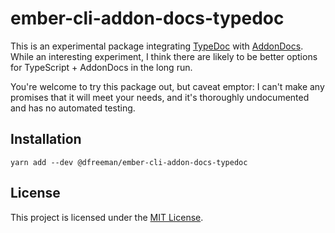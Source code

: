 ember-cli-addon-docs-typedoc
==============================================================================

This is an experimental package integrating [TypeDoc](https://typedoc.org/) with [AddonDocs](https://ember-learn.github.io/ember-cli-addon-docs). While an interesting experiment, I think there are likely to be better options for TypeScript + AddonDocs in the long run.

You're welcome to try this package out, but caveat emptor: I can't make any promises that it will meet your needs, and it's thoroughly undocumented and has no automated testing.

Installation
------------------------------------------------------------------------------

```
yarn add --dev @dfreeman/ember-cli-addon-docs-typedoc
```

License
------------------------------------------------------------------------------

This project is licensed under the [MIT License](LICENSE.md).
